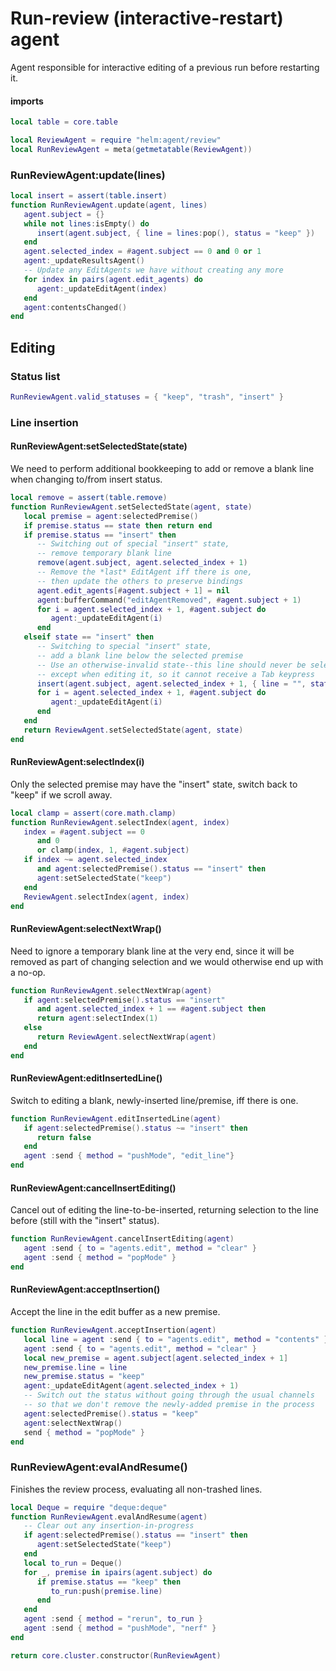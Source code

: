 # Run\-review \(interactive\-restart\) agent

Agent responsible for interactive editing of a previous run
before restarting it\.


#### imports

```lua
local table = core.table
```


```lua
local ReviewAgent = require "helm:agent/review"
local RunReviewAgent = meta(getmetatable(ReviewAgent))
```


### RunReviewAgent:update\(lines\)

```lua
local insert = assert(table.insert)
function RunReviewAgent.update(agent, lines)
   agent.subject = {}
   while not lines:isEmpty() do
      insert(agent.subject, { line = lines:pop(), status = "keep" })
   end
   agent.selected_index = #agent.subject == 0 and 0 or 1
   agent:_updateResultsAgent()
   -- Update any EditAgents we have without creating any more
   for index in pairs(agent.edit_agents) do
      agent:_updateEditAgent(index)
   end
   agent:contentsChanged()
end
```


## Editing


### Status list

```lua
RunReviewAgent.valid_statuses = { "keep", "trash", "insert" }
```


### Line insertion


#### RunReviewAgent:setSelectedState\(state\)

We need to perform additional bookkeeping to add or remove a blank line when
changing to/from insert status\.

```lua
local remove = assert(table.remove)
function RunReviewAgent.setSelectedState(agent, state)
   local premise = agent:selectedPremise()
   if premise.status == state then return end
   if premise.status == "insert" then
      -- Switching out of special "insert" state,
      -- remove temporary blank line
      remove(agent.subject, agent.selected_index + 1)
      -- Remove the *last* EditAgent iff there is one,
      -- then update the others to preserve bindings
      agent.edit_agents[#agent.subject + 1] = nil
      agent:bufferCommand("editAgentRemoved", #agent.subject + 1)
      for i = agent.selected_index + 1, #agent.subject do
         agent:_updateEditAgent(i)
      end
   elseif state == "insert" then
      -- Switching to special "insert" state,
      -- add a blank line below the selected premise
      -- Use an otherwise-invalid state--this line should never be selected
      -- except when editing it, so it cannot receive a Tab keypress
      insert(agent.subject, agent.selected_index + 1, { line = "", status = "ignore" } )
      for i = agent.selected_index + 1, #agent.subject do
         agent:_updateEditAgent(i)
      end
   end
   return ReviewAgent.setSelectedState(agent, state)
end
```


#### RunReviewAgent:selectIndex\(i\)

Only the selected premise may have the "insert" state,
switch back to "keep" if we scroll away\.

```lua
local clamp = assert(core.math.clamp)
function RunReviewAgent.selectIndex(agent, index)
   index = #agent.subject == 0
      and 0
      or clamp(index, 1, #agent.subject)
   if index ~= agent.selected_index
      and agent:selectedPremise().status == "insert" then
      agent:setSelectedState("keep")
   end
   ReviewAgent.selectIndex(agent, index)
end
```


#### RunReviewAgent:selectNextWrap\(\)

Need to ignore a temporary blank line at the very end, since it will be
removed as part of changing selection and we would otherwise end up with a
no\-op\.

```lua
function RunReviewAgent.selectNextWrap(agent)
   if agent:selectedPremise().status == "insert"
      and agent.selected_index + 1 == #agent.subject then
      return agent:selectIndex(1)
   else
      return ReviewAgent.selectNextWrap(agent)
   end
end
```


#### RunReviewAgent:editInsertedLine\(\)

Switch to editing a blank, newly\-inserted line/premise, iff there is one\.

```lua
function RunReviewAgent.editInsertedLine(agent)
   if agent:selectedPremise().status ~= "insert" then
      return false
   end
   agent :send { method = "pushMode", "edit_line"}
end
```


#### RunReviewAgent:cancelInsertEditing\(\)

Cancel out of editing the line\-to\-be\-inserted, returning selection
to the line before \(still with the "insert" status\)\.

```lua
function RunReviewAgent.cancelInsertEditing(agent)
   agent :send { to = "agents.edit", method = "clear" }
   agent :send { method = "popMode" }
end
```


#### RunReviewAgent:acceptInsertion\(\)

Accept the line in the edit buffer as a new premise\.

```lua
function RunReviewAgent.acceptInsertion(agent)
   local line = agent :send { to = "agents.edit", method = "contents" }
   agent :send { to = "agents.edit", method = "clear" }
   local new_premise = agent.subject[agent.selected_index + 1]
   new_premise.line = line
   new_premise.status = "keep"
   agent:_updateEditAgent(agent.selected_index + 1)
   -- Switch out the status without going through the usual channels
   -- so that we don't remove the newly-added premise in the process
   agent:selectedPremise().status = "keep"
   agent:selectNextWrap()
   send { method = "popMode" }
end
```


### RunReviewAgent:evalAndResume\(\)

Finishes the review process, evaluating all non\-trashed lines\.

```lua
local Deque = require "deque:deque"
function RunReviewAgent.evalAndResume(agent)
   -- Clear out any insertion-in-progress
   if agent:selectedPremise().status == "insert" then
      agent:setSelectedState("keep")
   end
   local to_run = Deque()
   for _, premise in ipairs(agent.subject) do
      if premise.status == "keep" then
         to_run:push(premise.line)
      end
   end
   agent :send { method = "rerun", to_run }
   agent :send { method = "pushMode", "nerf" }
end
```


```lua
return core.cluster.constructor(RunReviewAgent)
```
